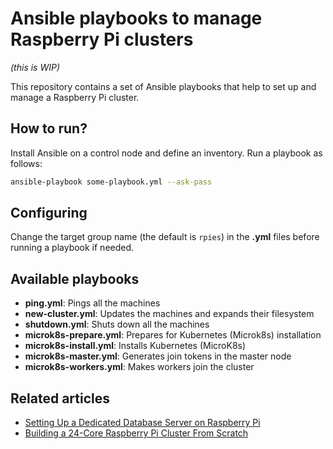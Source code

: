# Ansible playbooks to manage Raspberry Pi clusters

_(this is WIP)_

This repository contains a set of Ansible playbooks that help to set up and manage a Raspberry Pi cluster.

## How to run?

Install Ansible on a control node and define an inventory. Run a playbook as follows:

```bash
ansible-playbook some-playbook.yml --ask-pass
```

## Configuring

Change the target group name (the default is `rpies`) in the **.yml** files before running a playbook if needed.

## Available playbooks

* **ping.yml**: Pings all the machines
* **new-cluster.yml**: Updates the machines and expands their filesystem
* **shutdown.yml**: Shuts down all the machines
* **microk8s-prepare.yml**: Prepares for Kubernetes (Microk8s) installation
* **microk8s-install.yml**: Installs Kubernetes (MicroK8s)
* **microk8s-master.yml**: Generates join tokens in the master node
* **microk8s-workers.yml**: Makes workers join the cluster

## Related articles

* [Setting Up a Dedicated Database Server on Raspberry Pi](https://dzone.com/articles/set-up-a-dedicated-database-server-on-raspberry)
* [Building a 24-Core Raspberry Pi Cluster From Scratch](https://dzone.com/articles/building-a-24-core-raspberry-pi-cluster-from-scrat)
